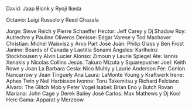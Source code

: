 David: Jaap Blonk y Ryoji Ikeda

Octavio: Luigi Russolo y Reed Ghazala

Jorge: Steve Reich y Pierre Schaeffer
Hector: Jeff Carey y Dj Shadow
Roy: Autrechre y Pauline Oliveros
Denisse: Edgar Varese y Tod Machover
Christian: Michel Waisvisz y Arvo Part
José Juán: Philip Glass y Ben Frost
Janine: Boards of Canada y Laetitia Sonami
Ángeles: Karlheinz Stockhousen y Alvin Lucier
Alonso: Zimoun y Laurie Spiegel
Ate: Iannis Xenakis y Nicolas Collins
Jesús: Takuro Mizuta y Squarepusher
Joel: Keith Rowe y Joan La Barbara
Cesia: Nico Muhly y Laurie Anderson
Fer: Conlon Nancarrow y Jean Tinguely
Ana Laura: LaMonte Young y Kraftwerk
Irene: Aphex Twin y Neil Harbisson
Ivonne: Toru Takemitsu y Richard Felciano
Álvaro: The Glitch Mob y Peter Vogel
Isabel: Brian Eno y Butch Rovan
Mariana: John Cage y Derek Bailey
José Carlos: Max Mathews y Dj Kool Herc
Gama: Apparat y Merzbow
